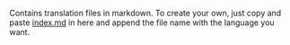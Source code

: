 Contains translation files in markdown. To create your own, just copy and paste [index.md](index.md) in here and append the file name with the language you want.
